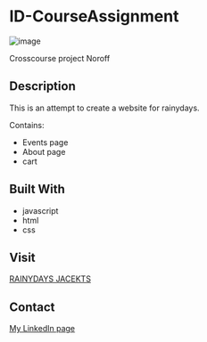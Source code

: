 # ID-CourseAssignment
![image](https://user-images.githubusercontent.com/91548973/171275992-e5ea620c-08bd-4b57-9b73-80c40d49652a.png)

Crosscourse project Noroff

## Description

This is an attempt to create a website for rainydays.

Contains:

- Events page
- About page
- cart

## Built With

- javascript
- html
- css


## Visit
[RAINYDAYS JACEKTS](https://gracious-pasteur-810a2a.netlify.app/)

## Contact

[My LinkedIn page](https://www.linkedin.com/in/ole-martin-snoen-86625a21a/)
